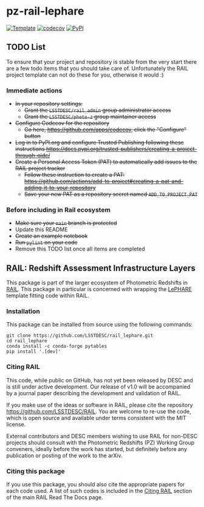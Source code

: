 # pz-rail-lephare

[![Template](https://img.shields.io/badge/Template-LINCC%20Frameworks%20Python%20Project%20Template-brightgreen)](https://lincc-ppt.readthedocs.io/en/latest/)
[![codecov](https://codecov.io/gh/LSSTDESC/pz-rail-lephare/branch/main/graph/badge.svg)](https://codecov.io/gh/LSSTDESC/pz-rail-lephare)
[![PyPI](https://img.shields.io/pypi/v/lephare?color=blue&logo=pypi&logoColor=white)](https://pypi.org/project/pz-rail-lephare/)

## TODO List

To ensure that your project and repository is stable from the very start there 
are a few todo items that you should take care of. Unfortunately the RAIL project
template can not do these for you, otherwise it would :) 

### Immediate actions
- ~~In your repository settings:~~
  -  ~~Grant the `LSSTDESC/rail_admin` group administrator access~~
  -  ~~Grant the `LSSTDESC/photo-z` group maintainer access~~
- ~~Configure Codecov for the repository~~
  - ~~Go here, https://github.com/apps/codecov, click the "Configure" button~~
- ~~Log in to PyPI.org and configure Trusted Publishing following these instructions https://docs.pypi.org/trusted-publishers/creating-a-project-through-oidc/~~
- ~~Create a Personal Access Token (PAT) to automatically add issues to the RAIL project tracker~~
  - ~~Follow these instruction to create a PAT: https://github.com/actions/add-to-project#creating-a-pat-and-adding-it-to-your-repository~~
  - ~~Save your new PAT as a repository secret named `ADD_TO_PROJECT_PAT`~~

### Before including in Rail ecosystem
- ~~Make sure your `main` branch is protected~~
- Update this README
- ~~Create an example notebook~~
- ~~Run `pylint` on your code~~
- Remove this TODO list once all items are completed


## RAIL: Redshift Assessment Infrastructure Layers

This package is part of the larger ecosystem of Photometric Redshifts
in [RAIL](https://github.com/LSSTDESC/RAIL). This package in particular
is concerned with wrapping the [LePHARE](https://gitlab.lam.fr/Galaxies/LEPHARE/) template fitting code within RAIL.

### Installation

This package can be installed from source using the following commands:
```console
git clone https://github.com/LSSTDESC/rail_lephare.git
cd rail_lephare
conda install -c conda-forge pytables
pip install '.[dev]'
```

### Citing RAIL

This code, while public on GitHub, has not yet been released by DESC and is
still under active development. Our release of v1.0 will be accompanied by a
journal paper describing the development and validation of RAIL.

If you make use of the ideas or software in RAIL, please cite the repository 
<https://github.com/LSSTDESC/RAIL>. You are welcome to re-use the code, which
is open source and available under terms consistent with the MIT license.

External contributors and DESC members wishing to use RAIL for non-DESC projects
should consult with the Photometric Redshifts (PZ) Working Group conveners,
ideally before the work has started, but definitely before any publication or 
posting of the work to the arXiv.

### Citing this package

If you use this package, you should also cite the appropriate papers for each
code used.  A list of such codes is included in the 
[Citing RAIL](https://lsstdescrail.readthedocs.io/en/stable/source/citing.html)
section of the main RAIL Read The Docs page.

